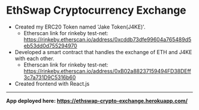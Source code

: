 # EthSwap Cryptocurrency Exchange

- Created my ERC20 Token named 'Jake Token(J4KE)'.
  - Etherscan link for rinkeby test-net: https://rinkeby.etherscan.io/address/0xcddb73dfe99604a765489d5eb53dd0d755294970
- Developed a smart contract that handles the exchange of ETH and J4KE with each other. 
  - Etherscan link for rinkeby test-net: https://rinkeby.etherscan.io/address/0xB02a88237159494FD38DEff3c7a731D9C5316b60
- Created frontend with React.js

--- 

**App deployed here: https://ethswap-crypto-exchange.herokuapp.com/**

